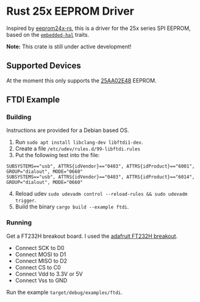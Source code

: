 # Rust 25x EEPROM Driver

Inspired by [eeprom24x-rs](https://github.com/eldruin/eeprom24x-rs),
this is a driver for the 25x series SPI EEPROM,
based on the [`embedded-hal`](https://github.com/rust-embedded/embedded-hal) traits.

**Note:** This crate is still under active development!

## Supported Devices
At the moment this only supports the [25AA02E48](http://ww1.microchip.com/downloads/en/DeviceDoc/25AA02E48-25AA02E64-2K-SPI-Bus-Serial-EEPROM-Data%20Sheet_DS20002123G.pdf) EEPROM.

## FTDI Example

### Building
Instructions are provided for a Debian based OS.

1. Run `sudo apt install libclang-dev libftdi1-dev`.
2. Create a file `/etc/udev/rules.d/99-libftdi.rules`
3. Put the following test into the file:
```
SUBSYSTEMS=="usb", ATTRS{idVendor}=="0403", ATTRS{idProduct}=="6001", GROUP="dialout", MODE="0660"
SUBSYSTEMS=="usb", ATTRS{idVendor}=="0403", ATTRS{idProduct}=="6014", GROUP="dialout", MODE="0660"
```
4. Reload udev `sudo udevadm control --reload-rules && sudo udevadm trigger`.
5. Build the binary `cargo build --example ftdi`.

### Running
Get a FT232H breakout board.  I used the [adafruit FT232H breakout](https://www.adafruit.com/product/2264).

* Connect SCK to D0
* Connect MOSI to D1
* Connect MISO to D2
* Connect CS to C0
* Connect Vdd to 3.3V or 5V
* Connect Vss to GND

Run the example `target/debug/examples/ftdi`.
